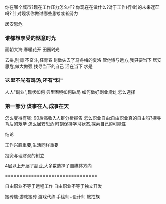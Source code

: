 你在哪个城市?现在工作压力怎么样?
你现在在做什么?对于工作(行业)的未来迷茫吗?
针对现状你做过哪些思考或者努力


居安思危


### 谁都想享受的惬意时光

面朝大海,春暖花开
田园时光


去拼,别润
不奋斗,枉青春
别做失去了马冬梅的夏洛
管他诗与远方,我只要当下
居安思危,做大做强
找寻当下的自己
活在当下
求是

### 这里不光有鸡汤,还有"料"

人人"副业",现状如何
典型困境如何破局
如何做好副业规划,怎么选择


###  第一部分 谋事在人,成事在天

怎么变得有钱: 90后高收入人群分析报告
怎么职业自由:自由职业真的自由吗?探寻背后的艰辛
怎么居安思危:时刻保持学习状态,探索自己的可能性



结论

工作兴趣重要,生活同样重要

投资与理财观的树立

4层以上开展了副业,大多数选择了自媒体方向

================================

自由职业不等于远程工作   自由职业不等于独立开发

搬砖族:游戏搬砖  游戏代练  手绘师+设计师  旅拍族
 













